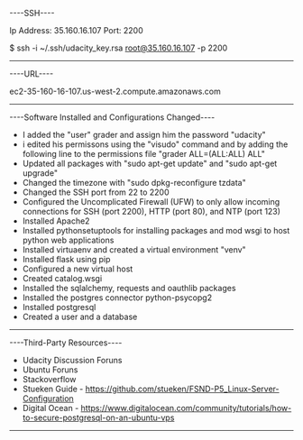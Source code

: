 ----SSH----

Ip Address: 35.160.16.107
Port: 2200

$ ssh -i ~/.ssh/udacity_key.rsa root@35.160.16.107 -p 2200

-----------

----URL----

ec2-35-160-16-107.us-west-2.compute.amazonaws.com

-----------


----Software Installed and Configurations Changed----

- I added the "user" grader and assign him the password "udacity"
- i edited his permissons using the "visudo" command and by adding the following line to the permissions file "grader ALL=(ALL:ALL) ALL"
- Updated all packages with "sudo apt-get update" and "sudo apt-get upgrade"
- Changed the timezone with "sudo dpkg-reconfigure tzdata"
- Changed the SSH port from 22 to 2200 
- Configured the Uncomplicated Firewall (UFW) to only allow incoming connections for SSH (port 2200), HTTP (port 80), and NTP 
(port 123)
- Installed Apache2
- Installed pythonsetuptools for installing packages and mod wsgi to host python web applications 
- Installed virtuaenv and created a virtual environment "venv" 
- Installed flask using pip
- Configured a new virtual host
- Created catalog.wsgi 
- Installed the sqlalchemy, requests and oauthlib packages
- Installed the postgres connector python-psycopg2
- Installed postgresql 
- Created a user and a database

-----------------------------------------------------

----Third-Party Resources----

- Udacity Discussion Foruns
- Ubuntu Foruns
- Stackoverflow
- Stueken Guide - https://github.com/stueken/FSND-P5_Linux-Server-Configuration
- Digital Ocean - https://www.digitalocean.com/community/tutorials/how-to-secure-postgresql-on-an-ubuntu-vps

------------------------------
